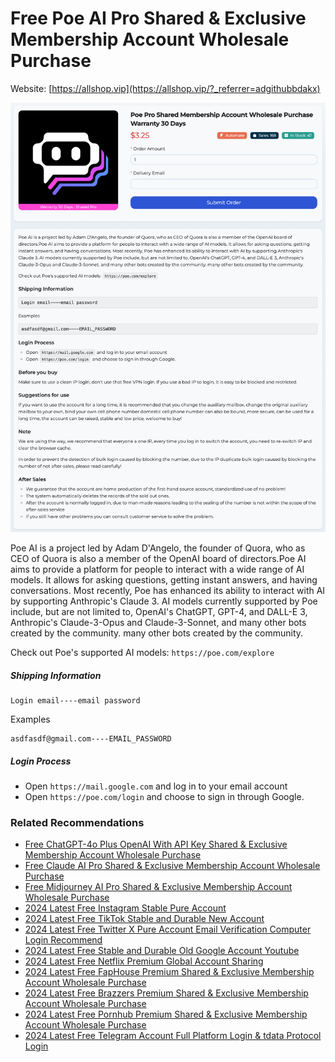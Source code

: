 # Free Poe AI Pro Shared & Exclusive Membership Account Wholesale Purchase

Website: [https://allshop.vip](https://allshop.vip/?_referrer=adgithubbdakx)

![allshop-poe](allshop-poe.png)

Poe AI is a project led by Adam D'Angelo, the founder of Quora, who as CEO of Quora is also a member of the OpenAI board of directors.Poe AI aims to provide a platform for people to interact with a wide range of AI models. It allows for asking questions, getting instant answers, and having conversations. Most recently, Poe has enhanced its ability to interact with AI by supporting Anthropic's Claude 3. AI models currently supported by Poe include, but are not limited to, OpenAI's ChatGPT, GPT-4, and DALL-E 3, Anthropic's Claude-3-Opus and Claude-3-Sonnet, and many other bots created by the community. many other bots created by the community.

Check out Poe's supported AI models: `https://poe.com/explore`

##### Shipping Information

```
Login email----email password
```

Examples

```
asdfasdf@gmail.com----EMAIL_PASSWORD
```

##### Login Process

- Open `https://mail.google.com` and log in to your email account
- Open `https://poe.com/login` and choose to sign in through Google.

### Related Recommendations

- [Free ChatGPT-4o Plus OpenAI With API Key Shared & Exclusive Membership Account Wholesale Purchase](https://github.com/bdakx/free-chatgpt-plus01)
- [Free Claude AI Pro Shared & Exclusive Membership Account Wholesale Purchase](https://github.com/bdakx/free-claude-ai-pro01)
- [Free Midjourney AI Pro Shared & Exclusive Membership Account Wholesale Purchase](https://github.com/bdakx/free-midjourney-pro-01)
- [2024 Latest Free Instagram Stable Pure Account](https://github.com/kdmmz92/free-instagram-accounts)
- [2024 Latest Free TikTok Stable and Durable New Account](https://github.com/kdmmz92/free-tiktok-accounts)
- [2024 Latest Free Twitter X Pure Account Email Verification Computer Login Recommend](https://github.com/kdmmz92/free-twitter-accounts)
- [2024 Latest Free Stable and Durable Old Google Account Youtube](https://github.com/kdmmz92/free-google-accounts)
- [2024 Latest Free Netflix Premium Global Account Sharing](https://github.com/kdmmz92/free-netflix-accounts)
- [2024 Latest Free FapHouse Premium Shared & Exclusive Membership Account Wholesale Purchase](https://github.com/kdmmz92/free-faphouse-accounts)
- [2024 Latest Free Brazzers Premium Shared & Exclusive Membership Account Wholesale Purchase](https://github.com/kdmmz92/free-brazzers-accounts)
- [2024 Latest Free Pornhub Premium Shared & Exclusive Membership Account Wholesale Purchase](https://github.com/kdmmz92/free-pornhub-accounts)
- [2024 Latest Free Telegram Account Full Platform Login & tdata Protocol Login](https://github.com/kdmmz92/free-telegram-accounts)
